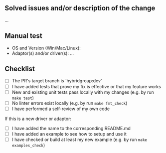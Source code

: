 ## Solved issues and/or description of the change

...

## Manual test

- OS and Version (Win/Mac/Linux):
- Adaptor(s) and/or driver(s):
...

## Checklist

- [ ] The PR's target branch is 'hybridgroup:dev'
- [ ] I have added tests that prove my fix is effective or that my feature works
- [ ] New and existing unit tests pass locally with my changes (e.g. by run `make test`)
- [ ] No linter errors exist locally (e.g. by run `make fmt_check`)
- [ ] I have performed a self-review of my own code

If this is a new driver or adaptor:

- [ ] I have added the name to the corresponding README.md
- [ ] I have added an example to see how to setup and use it
- [ ] I have checked or build at least my new example (e.g. by run `make examples_check`)

